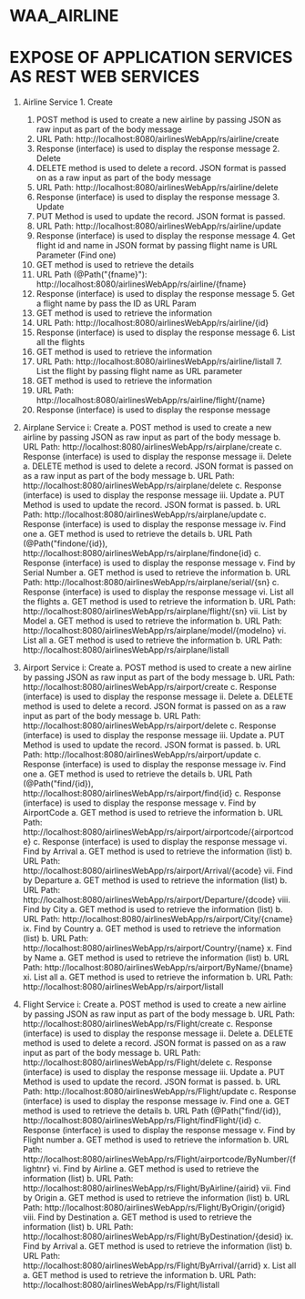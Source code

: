 # WAA_AIRLINE
# EXPOSE OF APPLICATION SERVICES AS REST WEB SERVICES
  1. Airline Service
  	1. Create
  		1. POST method is used to create a new airline by passing JSON as raw input as part of the body message
  		2. URL Path: http://localhost:8080/airlinesWebApp/rs/airline/create
  		3. Response (interface) is used to display the response message
  	2. Delete
  		1. DELETE method is used to delete a record. JSON format is passed on as a raw input as part of the body message
  		2. URL Path:  http://localhost:8080/airlinesWebApp/rs/airline/delete
  		3. Response (interface) is used to display the response message
  	3. Update 
  		1. PUT Method is used to update the record. JSON format is passed. 
  		2. URL Path:  http://localhost:8080/airlinesWebApp/rs/airline/update
  		3. Response (interface) is used to display the response message 
  	4. Get flight id and name in JSON format by passing flight name is URL Parameter (Find one)
  		1. GET method is used to retrieve the details
  		2. URL Path (@Path("{fname}"): http://localhost:8080/airlinesWebApp/rs/airline/{fname}
  		3. Response (interface) is used to display the response message
  	5. Get a flight name by pass the ID as URL Param
  		1. GET method is used to retrieve the information
  		2.  URL Path: http://localhost:8080/airlinesWebApp/rs/airline/{id}
  		3. Response (interface) is used to display the response message
  	6. List all the flights
  		1. GET method is used to retrieve the information
  		2. URL Path: http://localhost:8080/airlinesWebApp/rs/airline/listall
  	7. List the flight by passing flight name as URL parameter
  		1. GET method is used to retrieve the information
  		2.  URL Path: http://localhost:8080/airlinesWebApp/rs/airline/flight/{name}
  		3. Response (interface) is used to display the response message
  	
  2. Airplane Service
 	i: Create
  		a. POST method is used to create a new airline by passing JSON as raw input as part of the body message
  		b. URL Path: http://localhost:8080/airlinesWebApp/rs/airplane/create
  		c. Response (interface) is used to display the response message
  	ii. Delete
  		a. DELETE method is used to delete a record. JSON format is passed on as a raw input as part of the body message
  		b. URL Path:  http://localhost:8080/airlinesWebApp/rs/airplane/delete
  		c. Response (interface) is used to display the response message
 	iii. Update 
  		a. PUT Method is used to update the record. JSON format is passed. 
  		b. URL Path:  http://localhost:8080/airlinesWebApp/rs/airplane/update
  		c. Response (interface) is used to display the response message 
  	iv. Find one
  		a. GET method is used to retrieve the details
  		b. URL Path (@Path("findone/{id}), http://localhost:8080/airlinesWebApp/rs/airplane/findone{id}
  		c. Response (interface) is used to display the response message
  	v. Find by Serial Number
  		a. GET method is used to retrieve the information
  		b.  URL Path: http://localhost:8080/airlinesWebApp/rs/airplane/serial/{sn}
  		c. Response (interface) is used to display the response message
  	vi. List all the flights
  		a. GET method is used to retrieve the information
  		b. URL Path: http://localhost:8080/airlinesWebApp/rs/airplane/flight/{sn}
  	vii. List by Model
  		a. GET method is used to retrieve the information
  		b.  URL Path: http://localhost:8080/airlinesWebApp/rs/airplane/model/{modelno}
  	vi. List all
  		a. GET method is used to retrieve the information
  		b. URL Path: http://localhost:8080/airlinesWebApp/rs/airplane/listall
  		
  3. Airport Service
  i: Create
  		a. POST method is used to create a new airline by passing JSON as raw input as part of the body message
  		b. URL Path: http://localhost:8080/airlinesWebApp/rs/airport/create
  		c. Response (interface) is used to display the response message
  	ii. Delete
  		a. DELETE method is used to delete a record. JSON format is passed on as a raw input as part of the body message
  		b. URL Path:  http://localhost:8080/airlinesWebApp/rs/airport/delete
  		c. Response (interface) is used to display the response message
 	iii. Update 
  		a. PUT Method is used to update the record. JSON format is passed. 
  		b. URL Path:  http://localhost:8080/airlinesWebApp/rs/airport/update
  		c. Response (interface) is used to display the response message 
  	iv. Find one
  		a. GET method is used to retrieve the details
  		b. URL Path (@Path("find/{id}), http://localhost:8080/airlinesWebApp/rs/airport/find{id}
  		c. Response (interface) is used to display the response message
  	v. Find by AirportCode
  		a. GET method is used to retrieve the information
  		b.  URL Path: http://localhost:8080/airlinesWebApp/rs/airport/airportcode/{airportcode}
  		c. Response (interface) is used to display the response message
  	vi. Find by Arrival
  		a. GET method is used to retrieve the information (list)
  		b. URL Path: http://localhost:8080/airlinesWebApp/rs/airport/Arrival/{acode}
  	vii. Find by Departure
  		a. GET method is used to retrieve the information (list)
  		b. URL Path: http://localhost:8080/airlinesWebApp/rs/airport/Departure/{dcode}
  	viii. Find by City
  		a. GET method is used to retrieve the information (list)
  		b. URL Path: http://localhost:8080/airlinesWebApp/rs/airport/City/{cname}
  	ix. Find by Country
  		a. GET method is used to retrieve the information (list)
  		b. URL Path: http://localhost:8080/airlinesWebApp/rs/airport/Country/{name}
  	x. Find by Name
  		a. GET method is used to retrieve the information (list)
  		b. URL Path: http://localhost:8080/airlinesWebApp/rs/airport/ByName/{bname}
  	xi. List all
  		a. GET method is used to retrieve the information
  		b. URL Path: http://localhost:8080/airlinesWebApp/rs/airport/listall
  
  4. Flight Service
   i: Create
  		a. POST method is used to create a new airline by passing JSON as raw input as part of the body message
  		b. URL Path: http://localhost:8080/airlinesWebApp/rs/Flight/create
  		c. Response (interface) is used to display the response message
  	ii. Delete
  		a. DELETE method is used to delete a record. JSON format is passed on as a raw input as part of the body message
  		b. URL Path:  http://localhost:8080/airlinesWebApp/rs/Flight/delete
  		c. Response (interface) is used to display the response message
 	iii. Update 
  		a. PUT Method is used to update the record. JSON format is passed. 
  		b. URL Path:  http://localhost:8080/airlinesWebApp/rs/Flight/update
  		c. Response (interface) is used to display the response message 
  	iv. Find one
  		a. GET method is used to retrieve the details
  		b. URL Path (@Path("find/{id}), http://localhost:8080/airlinesWebApp/rs/Flight/findFlight/{id}
  		c. Response (interface) is used to display the response message
  	v. Find by Flight number
  		a. GET method is used to retrieve the information
  		b.  URL Path: http://localhost:8080/airlinesWebApp/rs/Flight/airportcode/ByNumber/{flightnr}
  	vi. Find by Airline
  		a. GET method is used to retrieve the information (list)
  		b. URL Path: http://localhost:8080/airlinesWebApp/rs/Flight/ByAirline/{airid}
  	vii. Find by Origin
  		a. GET method is used to retrieve the information (list)
  		b. URL Path: http://localhost:8080/airlinesWebApp/rs/Flight/ByOrigin/{origid}
  	viii. Find by Destination
  		a. GET method is used to retrieve the information (list)
  		b. URL Path: http://localhost:8080/airlinesWebApp/rs/Flight/ByDestination/{desid}
  	ix. Find by Arrival 
  		a. GET method is used to retrieve the information (list)
  		b. URL Path: http://localhost:8080/airlinesWebApp/rs/Flight/ByArrival/{arrid}
  	x. List all
  		a. GET method is used to retrieve the information
  		b. URL Path: http://localhost:8080/airlinesWebApp/rs/Flight/listall
  
